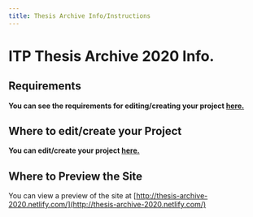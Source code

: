 ```yaml
---
title: Thesis Archive Info/Instructions
---
```


# ITP Thesis Archive 2020 Info.

## Requirements

**You can see the requirements for editing/creating your project [here.](https://docs.google.com/document/d/13-wBsExL8TLsb_fL93Qk8CaFe2-omBLC1_nThbNV66c/edit?usp=sharing)**

## Where to edit/create your Project

**You can edit/create your project [here.](https://itp.nyu.edu/thesis2020/wp-admin/)**

## Where to Preview the Site

You can view a preview of the site at [http://thesis-archive-2020.netlify.com/](http://thesis-archive-2020.netlify.com/)
